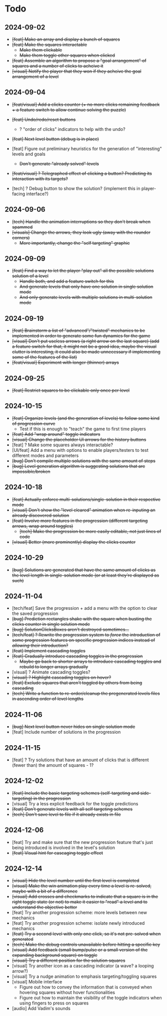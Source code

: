 # Todo

## 2024-09-02

- ~~[feat] Make an array and display a bunch of squares~~
- ~~[feat] Make the squares interactable~~
	- ~~Make them clickable~~
	- ~~Make them toggle other squares when clicked~~
- ~~[feat] Assemble an algorithm to propose a "goal arrangement" of squares and a number of clicks to acheive it~~
- ~~[visual] Notify the player that they won if they acheive the goal arrangement of a level~~

## 2024-09-04

- ~~[feat/visual] Add a clicks counter (+ no more clicks remaining feedback + a feature switch to allow continue solving the puzzle)~~
- ~~[feat] Undo/redo/reset buttons~~ 
	- ? "order of clicks" indicators to help with the undo?
- ~~[feat] Next level button (debug is in place)~~

- [feat] Figure out preliminary heuristics for the generation of "interesting" levels and goals
	- ~~Don't generate "already solved" levels~~
- ~~[feat/visual] ? Telegraphed effect of clicking a button? Predicting its interaction with its targets?~~
- [tech] ? Debug button to show the solution? (implement this in player-facing interface?)

## 2024-09-06

- ~~[tech] Handle the animation interruptions so they don't break when spammed~~
- ~~[visuals] Change the arrows, they look ugly (away with the rounder corners)~~
	- ~~More importantly, change the "self targeting" graphic~~

## 2024-09-09

- ~~[feat] Find a way to let the player "play out" all the possible solutions solution of a level~~
	- ~~Handle both, and add a feature switch for this~~
	- ~~And generate levels that only have one solution in single solution mode~~
	- ~~And only generate levels with multiple solutions in multi-solution mode~~

## 2024-09-19

- ~~[feat] Brainstorm a list of "advanced"/"twisted" mechanics to be implemented in order to generate some fun dynamics for the game~~
- ~~[visual] Don't put useless arrows (a right arrow on the last square) (add a feature switch for that, it might not be a good idea, maybe the visual clutter is interesting, it could also be made unnecessary if implementing some of the features of the list)~~
- ~~[feat/visual] Experiment with longer (thinner) arrays~~

## 2024-09-25

- ~~[feat] Restrict squares to be clickable only once per level~~

## 2024-10-15

- ~~[feat] Organize levels (and the generation of levels) to follow some kind of progression curve~~
	- Test if this is enough to "teach" the game to first time players
- ~~[feat] Add "wrap around" toggle indicators~~
- ~~[visual] Change the placeholder UI arrows for the history buttons~~
- [feat] ? Make some squares always interactable? 
- [UI/feat] Add a menu with options to enable players/testers to test different modes and parameters 
- ~~[bug] Don't compile multiple solutions with the same amount of steps~~
- ~~[bug] Level generation algorithm is suggesting solutions that are impossible/broken~~

## 2024-10-18

- ~~[feat] Actually enforce multi-solutions/single-solution in their respective mode~~
- ~~[visual] Don't show the "level cleared" animation when re-inputing an already discovered solution~~
- ~~[feat] Involve more features in the progression (different targeting arrows, wrap around toggles)~~
	- ~~[tech] Make the progression be more easily editable, not just lines of code~~
- ~~[visual] Better (more prominently) display the clicks counter~~

## 2024-10-29

- ~~[bug] Solutions are generated that have the same amount of clicks as the level length in single-solution mode (or at least they're displayed as such)~~
	
## 2024-11-04

- [tech/feat] Save the progression + add a menu with the option to clear the saved progression
- ~~[bug] Prediction rectangles shake with the square when busting the clicks counter in single solution mode~~
- ~~[bug] SolutionClicksBoxes aren't destroyed sometimes...~~
- ~~[tech/feat] ? Rewrite the progression system to _force_ the introduction of some progression features on specific progression indices instead of _allowing_ their introduction?~~
- ~~[feat] Implement cascading toggles~~
- ~~[feat] Gradually introduce cascading toggles in the progression~~
	- ~~Maybe go back to shorter arrays to introduce cascading toggles and rebuild to longer arrays gradually~~
- [visual] ? Animate cascading toggles?
- ~~[visual] ? Highlight cascading toggles on hover?~~
- ~~[feat] Exclude squares that aren't toggled by others from being cascading~~
- ~~[tech] Write a function to re-order/cleanup the pregenerated levels files in ascending order of level lengths~~ 

## 2024-11-06

- ~~[bug] Next level button never hides on single solution mode~~
- [feat] Include number of solutions in the progression

## 2024-11-15

- [feat] ? Try solutions that have an amount of clicks that is different (fewer than) the amount of squares - 1?

## 2024-12-02

- ~~[feat] Include the basic targeting schemes (self-targeting and side-targeting) in the progression~~
- [visual] Try a less explicit feedback for the toggle predictions
- ~~[feat] Don't generate levels with all self targeting schemes~~
- ~~[tech] Don't save level to file if it already exists in file~~

## 2024-12-06

- [feat] Try and make sure that the new progression feature that's just being introduced is involved in the level's solution
- ~~[feat] Visual hint for cascaging toggle effect~~

## 2024-12-14

- ~~[visual] Hide the level number until the first level is completed~~
- ~~[visual] Make the win animation play every time a level is re-solved, maybe with a bit of a difference~~
- ~~[visual] Add crosses and checkmarks to indicate that a square is in the right toggle  state (or not) to make it easier to "read" a level and to understand the objective better~~
- [feat] Try another progression scheme: more levels between new mechanics
- [feat] Try another progression scheme: isolate newly introduced mechanics 
- ~~[feat] Try a second level with only one click, so it's not pre-solved when generated~~
- ~~[tech] Make the debug controls unavailable before hitting a specific key~~
- ~~[visual] Add feedback (small bump/pulse or a small version of the expanding background square) on toggle~~
- ~~[visual] Try a different position for the solution squares~~
- [visual] Try another icon as a cascading indicator (a wave? a looping arrow?)
- [visual] Try a nudge animation to emphasis targeting/toggling squares
- [visual] Mobile interface
	- Figure out how to convey the information that is conveyed when hovering squares without hover functionalities
	- Figure out how to maintain the visibility of the toggle indicators when using fingers to press on squares
- [audio] Add Vadim's sounds
